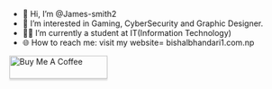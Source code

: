 - 👋 Hi, I’m @James-smith2
- 🎯 I’m interested in Gaming, CyberSecurity and Graphic Designer.
- 👨‍🎓 I’m currently a student at IT(Information Technology)
- 🌐 How to reach me: visit my website= bishalbhandari1.com.np

<!---
James-smith2/James-smith2 is a ✨ special ✨ repository because its `README.md` (this file) appears on your GitHub profile.
You can click the Preview link to take a look at your changes.
--->
<a href="https://www.buymeacoffee.com/WraSinMeliodas" target="_blank"><img src="https://www.buymeacoffee.com/assets/img/custom_images/orange_img.png" alt="Buy Me A Coffee" style="height: 41px !important;width: 174px !important;box-shadow: 0px 3px 2px 0px rgba(190, 190, 190, 0.5) !important;-webkit-box-shadow: 0px 3px 2px 0px rgba(190, 190, 190, 0.5) !important;" ></a>
